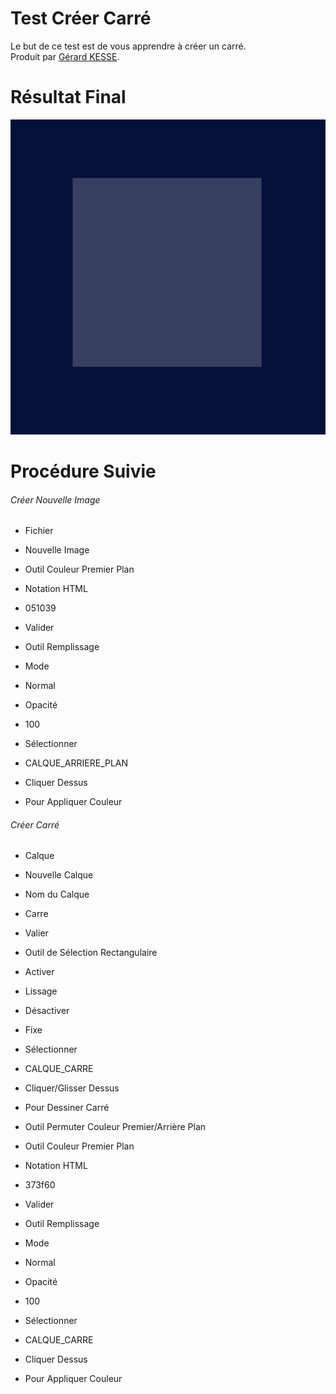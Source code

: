 # Test Créer Carré 

Le but de ce test est de vous apprendre à créer un carré.  
Produit par 
[Gérard KESSE](https://github.com/gkesse/ "https://github.com/gkesse").

# Résultat Final

![Logo.png](https://raw.githubusercontent.com/gkesse/ReadyGimp/master/Forme_Geometrique/Carre.png)

# Procédure Suivie

###### Créer Nouvelle Image

* Fichier
* Nouvelle Image


* Outil Couleur Premier Plan
* Notation HTML
* 051039
* Valider


* Outil Remplissage
* Mode
* Normal
* Opacité
* 100
* Sélectionner
* CALQUE_ARRIERE_PLAN
* Cliquer Dessus
* Pour Appliquer Couleur

###### Créer Carré

* Calque
* Nouvelle Calque
* Nom du Calque
* Carre
* Valier


* Outil de Sélection Rectangulaire
* Activer
* Lissage
* Désactiver
* Fixe
* Sélectionner
* CALQUE_CARRE
* Cliquer/Glisser Dessus
* Pour Dessiner Carré


* Outil Permuter Couleur Premier/Arrière Plan


* Outil Couleur Premier Plan
* Notation HTML
* 373f60
* Valider


* Outil Remplissage
* Mode
* Normal
* Opacité
* 100
* Sélectionner
* CALQUE_CARRE
* Cliquer Dessus
* Pour Appliquer Couleur
